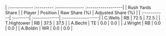 | :------------ :--------- :-------------- :------------------|
|                       Rush Yards Share                      |
| Player      | Position | Raw Share (%) | Adjusted Share (%) |
| :-----------| :--------| :-------------| :------------------|
| C.Wells     | RB       | 72.5          | 72.5               |
| T.Hightower | RB       | 37.5          | 37.5               |
| A.Becht     | TE       | 0.0           | 0.0                |
| J.Wright    | RB       | 0.0           | 0.0                |
| A.Boldin    | WR       | 0.0           | 0.0                |